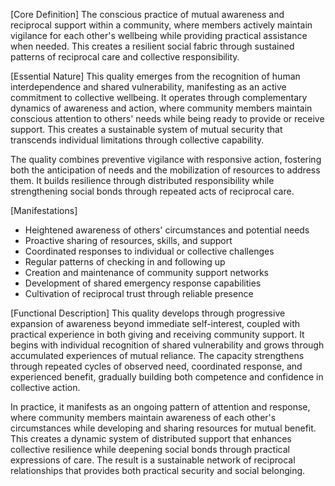 [Core Definition]
The conscious practice of mutual awareness and reciprocal support within a community, where members actively maintain vigilance for each other's wellbeing while providing practical assistance when needed. This creates a resilient social fabric through sustained patterns of reciprocal care and collective responsibility.

[Essential Nature]
This quality emerges from the recognition of human interdependence and shared vulnerability, manifesting as an active commitment to collective wellbeing. It operates through complementary dynamics of awareness and action, where community members maintain conscious attention to others' needs while being ready to provide or receive support. This creates a sustainable system of mutual security that transcends individual limitations through collective capability.

The quality combines preventive vigilance with responsive action, fostering both the anticipation of needs and the mobilization of resources to address them. It builds resilience through distributed responsibility while strengthening social bonds through repeated acts of reciprocal care.

[Manifestations]
- Heightened awareness of others' circumstances and potential needs
- Proactive sharing of resources, skills, and support
- Coordinated responses to individual or collective challenges
- Regular patterns of checking in and following up
- Creation and maintenance of community support networks
- Development of shared emergency response capabilities
- Cultivation of reciprocal trust through reliable presence

[Functional Description]
This quality develops through progressive expansion of awareness beyond immediate self-interest, coupled with practical experience in both giving and receiving community support. It begins with individual recognition of shared vulnerability and grows through accumulated experiences of mutual reliance. The capacity strengthens through repeated cycles of observed need, coordinated response, and experienced benefit, gradually building both competence and confidence in collective action.

In practice, it manifests as an ongoing pattern of attention and response, where community members maintain awareness of each other's circumstances while developing and sharing resources for mutual benefit. This creates a dynamic system of distributed support that enhances collective resilience while deepening social bonds through practical expressions of care. The result is a sustainable network of reciprocal relationships that provides both practical security and social belonging.